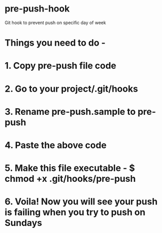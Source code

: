 # pre-push-hook
Git hook to prevent push on specific day of week

# Things you need to do - 
# 1. Copy pre-push file code
# 2. Go to your project/.git/hooks
# 3. Rename pre-push.sample to pre-push
# 4. Paste the above code
# 5. Make this file executable - $ chmod +x .git/hooks/pre-push
# 6. Voila! Now you will see your push is failing when you try to push on Sundays
